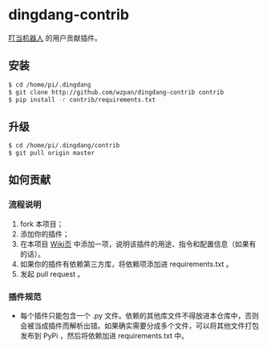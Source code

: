 # dingdang-contrib

[叮当机器人](http://github.com/wzpan/dingdang) 的用户贡献插件。

## 安装

``` sh
$ cd /home/pi/.dingdang
$ git clone http://github.com/wzpan/dingdang-contrib contrib
$ pip install -r contrib/requirements.txt
```

## 升级

``` sh
$ cd /home/pi/.dingdang/contrib
$ git pull origin master
```

## 如何贡献

### 流程说明

1. fork 本项目；
2. 添加你的插件；
3. 在本项目 [Wiki页](https://github.com/wzpan/dingdang-contrib/wiki/neteasemusic) 中添加一项，说明该插件的用途、指令和配置信息（如果有的话）。
4. 如果你的插件有依赖第三方库，将依赖项添加进 requirements.txt 。
5. 发起 pull request 。

### 插件规范

* 每个插件只能包含一个 .py 文件。依赖的其他库文件不得放进本仓库中，否则会被当成插件而解析出错。如果确实需要分成多个文件，可以将其他文件打包发布到 PyPi ，然后将依赖加进 requirements.txt 中。